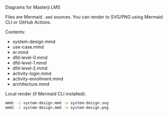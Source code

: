 Diagrams for Masterji LMS

Files are Mermaid `.mmd` sources. You can render to SVG/PNG using Mermaid CLI or GitHub Actions.

Contents:
- system-design.mmd
- use-case.mmd
- er.mmd
- dfd-level-0.mmd
- dfd-level-1.mmd
- dfd-level-2.mmd
- activity-login.mmd
- activity-enrollment.mmd
- architecture.mmd

Local render (if Mermaid CLI installed):
```bash
mmdc -i system-design.mmd -o system-design.svg
mmdc -i system-design.mmd -o system-design.png
```

